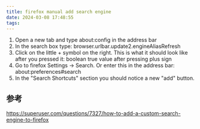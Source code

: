 ```yaml
---
title: firefox manual add search engine
date: 2024-03-08 17:48:55
tags:
---
```



1. Open a new tab and type about:config in the address bar
2. In the search box type: browser.urlbar.update2.engineAliasRefresh
3. Click on the little + symbol on the right. This is what it should look like after you pressed it: boolean true value after pressing plus sign
4. Go to firefox Settings → Search. Or enter this in the address bar: about:preferences#search
5. In the "Search Shortcuts" section you should notice a new "add" button.

## 参考
https://superuser.com/questions/7327/how-to-add-a-custom-search-engine-to-firefox
